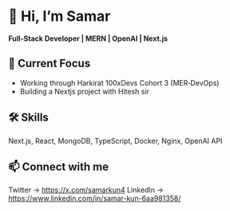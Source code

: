 # 👋 Hi, I’m Samar
**Full-Stack Developer | MERN | OpenAI | Next.js**

## 🔧 Current Focus 
- Working through Harkirat 100xDevs Cohort 3 (MER‑DevOps)
- Building a Nextjs project with Hitesh sir

## 🛠️ Skills
Next.js, React, MongoDB, TypeScript, Docker, Nginx, OpenAI API

## 📫 Connect with me
Twitter -> https://x.com/samarkun4
LinkedIn -> https://www.linkedin.com/in/samar-kun-6aa981358/
